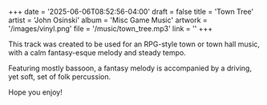 +++
date = '2025-06-06T08:52:56-04:00'
draft = false
title = 'Town Tree'
artist = 'John Osinski'
album = 'Misc Game Music'
artwork = '/images/vinyl.png'
file = '/music/town_tree.mp3'
link = ''
+++

This track was created to be used for an RPG-style town or town hall
music, with a calm fantasy-esque melody and steady tempo.

Featuring mostly bassoon, a fantasy melody is accompanied by a
driving, yet soft, set of folk percussion.

Hope you enjoy!


